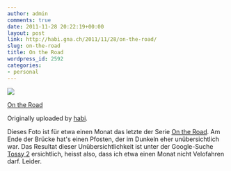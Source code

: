 ```yaml
---
author: admin
comments: true
date: 2011-11-28 20:22:19+00:00
layout: post
link: http://habi.gna.ch/2011/11/28/on-the-road/
slug: on-the-road
title: On the Road
wordpress_id: 2592
categories:
- personal
---
```



 [![](http://farm8.staticflickr.com/7141/6420542167_f6cc6e9e0f_m.jpg)](http://www.flickr.com/photos/habi/6420542167/)
   

 
  [On the Road](http://www.flickr.com/photos/habi/6420542167/)
    

  Originally uploaded by [habi](http://www.flickr.com/photos/habi/).
 



Dieses Foto ist für etwa einen Monat das letzte der Serie [On the Road](http://www.flickr.com/photos/habi/sets/72157627960195033/).
Am Ende der Brücke hat's einen Pfosten, der im Dunkeln eher unübersichtlich war. Das Resultat dieser Unübersichtlichkeit ist unter der Google-Suche [Tossy 2](http://www.google.com/search?q=tossy+2) ersichtlich, heisst also, dass ich etwa einen Monat nicht Velofahren darf. Leider.
  


